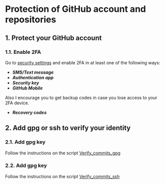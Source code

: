 # Protection of GitHub account and repositories

## 1. Protect your GitHub account

### 1.1. Enable 2FA
Go to [security settings](https://github.com/settings/security) and enable 2FA in at least one of the following ways:
- _**SMS/Text message**_
- _**Authentication app**_
- _**Security key**_
- _**GitHub Mobile**_

Also I encourage you to get backup codes in case you lose access to your 2FA device.
- _**Recovery codes**_

## 2. Add gpg or ssh to verify your identity

### 2.1. Add gpg key
Follow the instructions on the script [Verify_commits_gpg](Verify_commits_gpg.sh)

### 2.2. Add gpg key
Follow the instructions on the script [Verify_commits_ssh](Verify_commits_ssh.sh)
